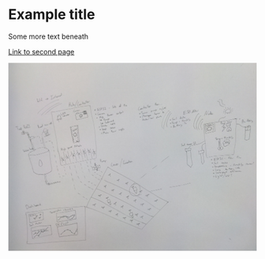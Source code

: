 # Example title

Some more text beneath

[Link to second page](/page2.md)

![Alt text for image](img/liam-sketch.jpg)